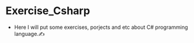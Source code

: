 # Exercise_Csharp
* Here I will put some exercises, porjects and etc about C# programming language.✍️
